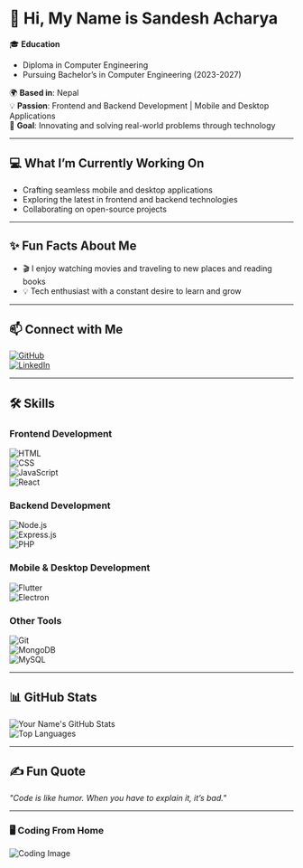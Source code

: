 # 👋 Hi, My Name is Sandesh Acharya

🎓 **Education**  
- Diploma in Computer Engineering  
- Pursuing Bachelor’s in Computer Engineering (2023-2027)  

🌍 **Based in**: Nepal  
💡 **Passion**: Frontend and Backend Development | Mobile and Desktop Applications  
🚀 **Goal**: Innovating and solving real-world problems through technology  

---

## 💻 What I’m Currently Working On  
- Crafting seamless mobile and desktop applications  
- Exploring the latest in frontend and backend technologies  
- Collaborating on open-source projects  

---

## ✨ Fun Facts About Me  
- 🎬 I enjoy watching movies and traveling to new places and reading books
- 💡 Tech enthusiast with a constant desire to learn and grow  

---

## 📫 Connect with Me  
[![GitHub](https://img.shields.io/badge/GitHub-%2312100E.svg?style=for-the-badge&logo=github&logoColor=white)](https://github.com/sa-rm)  
[![LinkedIn](https://img.shields.io/badge/LinkedIn-%230A66C2.svg?style=for-the-badge&logo=linkedin&logoColor=white)](https://www.linkedin.com/in/sa-rm)  

---

## 🛠 Skills  
### Frontend Development  
![HTML](https://img.shields.io/badge/HTML-%23E34F26.svg?style=for-the-badge&logo=html5&logoColor=white)  
![CSS](https://img.shields.io/badge/CSS-%231572B6.svg?style=for-the-badge&logo=css3&logoColor=white)  
![JavaScript](https://img.shields.io/badge/JavaScript-%23F7DF1E.svg?style=for-the-badge&logo=javascript&logoColor=black)  
![React](https://img.shields.io/badge/React-%2361DAFB.svg?style=for-the-badge&logo=react&logoColor=black)

### Backend Development  
![Node.js](https://img.shields.io/badge/Node.js-%23339933.svg?style=for-the-badge&logo=node.js&logoColor=white)  
![Express.js](https://img.shields.io/badge/Express.js-%23404D59.svg?style=for-the-badge&logo=express&logoColor=white)  
![PHP](https://img.shields.io/badge/PHP-%23777BB4.svg?style=for-the-badge&logo=php&logoColor=white)

### Mobile & Desktop Development  
![Flutter](https://img.shields.io/badge/Flutter-%2302569B.svg?style=for-the-badge&logo=flutter&logoColor=white)  
![Electron](https://img.shields.io/badge/Electron-%47848F.svg?style=for-the-badge&logo=electron&logoColor=white)

### Other Tools  
![Git](https://img.shields.io/badge/Git-%23F05033.svg?style=for-the-badge&logo=git&logoColor=white)  
![MongoDB](https://img.shields.io/badge/MongoDB-%2347A248.svg?style=for-the-badge&logo=mongodb&logoColor=white)  
![MySQL](https://img.shields.io/badge/MySQL-%234479A1.svg?style=for-the-badge&logo=mysql&logoColor=white)

---

## 📊 GitHub Stats  
![Your Name's GitHub Stats](https://github-readme-stats.vercel.app/api?username=yourusername&show_icons=true&theme=radical)  
![Top Languages](https://github-readme-stats.vercel.app/api/top-langs/?username=yourusername&layout=compact&theme=radical)

---

## ✍️ Fun Quote  
*"Code is like humor. When you have to explain it, it’s bad."*  

---

### 🖥 Coding From Home  
![Coding Image](https://media.giphy.com/media/Y4ak9Ki2GZCbJxAnJD/giphy.gif)
